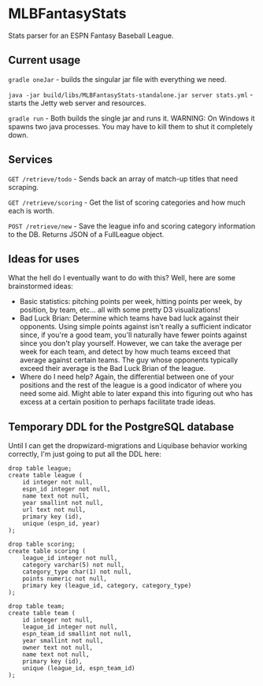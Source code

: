 MLBFantasyStats
===============

Stats parser for an ESPN Fantasy Baseball League.

Current usage
-------------

`gradle oneJar` - builds the singular jar file with everything we need.

`java -jar build/libs/MLBFantasyStats-standalone.jar server stats.yml` - starts the Jetty web server and resources.

`gradle run` - Both builds the single jar and runs it. WARNING: On Windows it spawns two java processes. You may have to kill them to shut it completely down.

Services
--------

`GET /retrieve/todo` - Sends back an array of match-up titles that need scraping.

`GET /retrieve/scoring` - Get the list of scoring categories and how much each is worth.

`POST /retrieve/new` - Save the league info and scoring category information to the DB. Returns JSON of a FullLeague object.

Ideas for uses
--------------

What the hell do I eventually want to do with this? Well, here are some brainstormed ideas:

* Basic statistics: pitching points per week, hitting points per week, by position, by team, etc... all with some pretty D3 visualizations!
* Bad Luck Brian: Determine which teams have bad luck against their opponents. Using simple points against isn't really a sufficient indicator since, if you're a good team, you'll naturally have fewer points against since you don't play yourself. However, we can take the average per week for each team, and detect by how much teams exceed that average against certain teams. The guy whose opponents typically exceed their average is the Bad Luck Brian of the league.
* Where do I need help? Again, the differential between one of your positions and the rest of the league is a good indicator of where you need some aid. Might able to later expand this into figuring out who has excess at a certain position to perhaps facilitate trade ideas.

Temporary DDL for the PostgreSQL database
-----------------------------------------

Until I can get the dropwizard-migrations and Liquibase behavior working correctly, I'm just going to put all the DDL here:

    drop table league;
    create table league (
        id integer not null,
        espn_id integer not null,
        name text not null,
        year smallint not null,
        url text not null,
        primary key (id),
        unique (espn_id, year)
    );

    drop table scoring;
    create table scoring (
        league_id integer not null,
        category varchar(5) not null,
        category_type char(1) not null,
        points numeric not null,
        primary key (league_id, category, category_type)
    );

    drop table team;
    create table team (
        id integer not null,
        league_id integer not null,
        espn_team_id smallint not null,
        year smallint not null,
        owner text not null,
        name text not null,
        primary key (id),
        unique (league_id, espn_team_id)
    );

